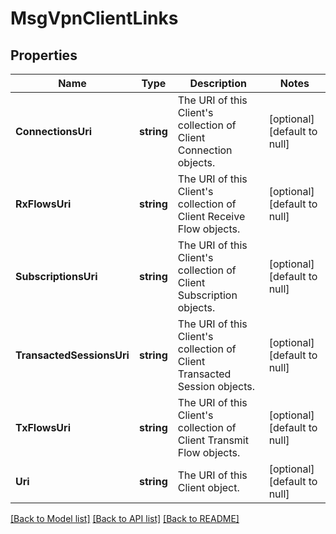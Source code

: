 # MsgVpnClientLinks

## Properties
Name | Type | Description | Notes
------------ | ------------- | ------------- | -------------
**ConnectionsUri** | **string** | The URI of this Client&#x27;s collection of Client Connection objects. | [optional] [default to null]
**RxFlowsUri** | **string** | The URI of this Client&#x27;s collection of Client Receive Flow objects. | [optional] [default to null]
**SubscriptionsUri** | **string** | The URI of this Client&#x27;s collection of Client Subscription objects. | [optional] [default to null]
**TransactedSessionsUri** | **string** | The URI of this Client&#x27;s collection of Client Transacted Session objects. | [optional] [default to null]
**TxFlowsUri** | **string** | The URI of this Client&#x27;s collection of Client Transmit Flow objects. | [optional] [default to null]
**Uri** | **string** | The URI of this Client object. | [optional] [default to null]

[[Back to Model list]](../README.md#documentation-for-models) [[Back to API list]](../README.md#documentation-for-api-endpoints) [[Back to README]](../README.md)

